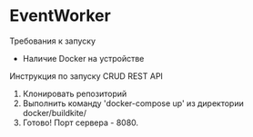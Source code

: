 # EventWorker
Требования к запуску
  - Наличие Docker на устройстве
  
Инструкция по запуску CRUD REST API
  1) Клонировать репозиторий
  2) Выполнить команду 'docker-compose up' из директории docker/buildkite/
  3) Готово! Порт сервера - 8080.
